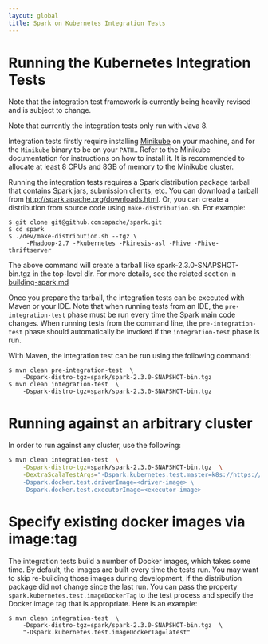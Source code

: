 ```yaml
---
layout: global
title: Spark on Kubernetes Integration Tests
---
```


# Running the Kubernetes Integration Tests

Note that the integration test framework is currently being heavily revised and
is subject to change.

Note that currently the integration tests only run with Java 8.

Integration tests firstly require installing [Minikube](https://kubernetes.io/docs/getting-started-guides/minikube/) on
your machine, and for the `Minikube` binary to be on your `PATH`.. Refer to the Minikube documentation for instructions
on how to install it. It is recommended to allocate at least 8 CPUs and 8GB of memory to the Minikube cluster.

Running the integration tests requires a Spark distribution package tarball that
contains Spark jars, submission clients, etc. You can download a tarball from
http://spark.apache.org/downloads.html. Or, you can create a distribution from
source code using `make-distribution.sh`. For example:

```
$ git clone git@github.com:apache/spark.git
$ cd spark
$ ./dev/make-distribution.sh --tgz \
     -Phadoop-2.7 -Pkubernetes -Pkinesis-asl -Phive -Phive-thriftserver
```

The above command will create a tarball like spark-2.3.0-SNAPSHOT-bin.tgz in the
top-level dir. For more details, see the related section in
[building-spark.md](https://github.com/apache/spark/blob/master/docs/building-spark.md#building-a-runnable-distribution)


Once you prepare the tarball, the integration tests can be executed with Maven or
your IDE. Note that when running tests from an IDE, the `pre-integration-test`
phase must be run every time the Spark main code changes.  When running tests
from the command line, the `pre-integration-test` phase should automatically be
invoked if the `integration-test` phase is run.

With Maven, the integration test can be run using the following command:

```
$ mvn clean pre-integration-test  \
    -Dspark-distro-tgz=spark/spark-2.3.0-SNAPSHOT-bin.tgz
$ mvn clean integration-test  \
    -Dspark-distro-tgz=spark/spark-2.3.0-SNAPSHOT-bin.tgz
```

# Running against an arbitrary cluster

In order to run against any cluster, use the following:
```sh
$ mvn clean integration-test  \
    -Dspark-distro-tgz=spark/spark-2.3.0-SNAPSHOT-bin.tgz  \
    -DextraScalaTestArgs="-Dspark.kubernetes.test.master=k8s://https://<master> \
    -Dspark.docker.test.driverImage=<driver-image> \ 
    -Dspark.docker.test.executorImage=<executor-image>
```

# Specify existing docker images via image:tag

The integration tests build a number of Docker images, which takes some time.
By default, the images are built every time the tests run.  You may want to skip
re-building those images during development, if the distribution package did not
change since the last run. You can pass the property
`spark.kubernetes.test.imageDockerTag` to the test process and specify the Docker 
image tag that is appropriate.
Here is an example:

```
$ mvn clean integration-test  \
    -Dspark-distro-tgz=spark/spark-2.3.0-SNAPSHOT-bin.tgz  \
    "-Dspark.kubernetes.test.imageDockerTag=latest"
```
